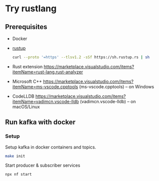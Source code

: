 # Try rustlang

## Prerequisites

- Docker
- [rustup](https://rustup.rs/)

  ```bash
  curl --proto '=https' --tlsv1.2 -sSf https://sh.rustup.rs | sh
  ```

- Rust extension <https://marketplace.visualstudio.com/items?itemName=rust-lang.rust-analyzer>
- Microsoft C++ <https://marketplace.visualstudio.com/items?itemName=ms-vscode.cpptools> (ms-vscode.cpptools) – on Windows
- CodeLLDB <https://marketplace.visualstudio.com/items?itemName=vadimcn.vscode-lldb> (vadimcn.vscode-lldb) – on macOS/Linux

## Run kafka with docker

### Setup

Setup kafka in docker containers and topics.

```bash
make init
```

Start producer & subscriber services

```bash
npx nf start
```
